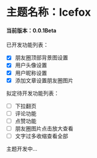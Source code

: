 # 主题名称：Icefox

#### 当前版本：0.0.1Beta

已开发功能列表：
- [x] 朋友圈顶部背景图设置
- [x] 用户头像设置
- [x] 用户昵称设置
- [x] 添加文章设置朋友圈图片

拟定待开发功能列表：
- [ ] 下拉翻页
- [ ] 评论功能
- [ ] 点赞功能
- [ ] 朋友圈图片点击放大查看
- [ ] 文字过多收缩查看全部

主题开发中...
